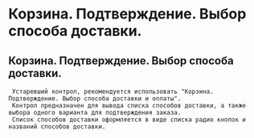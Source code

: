 ﻿---
description: 2.4.7
---
# Корзина. Подтверждение. Выбор способа доставки.
## Корзина. Подтверждение. Выбор способа доставки.
     Устаревший контрол, рекомендуется использовать "Корзина. Подтверждение. Выбор способа доставки и оплаты".
     Контрол предназначен для вывода списка способов доставки, а также выбора одного варианта для подтверждения заказа.
     Список способов доставки оформляется в виде списка радио кнопок и названий способов доставки.
